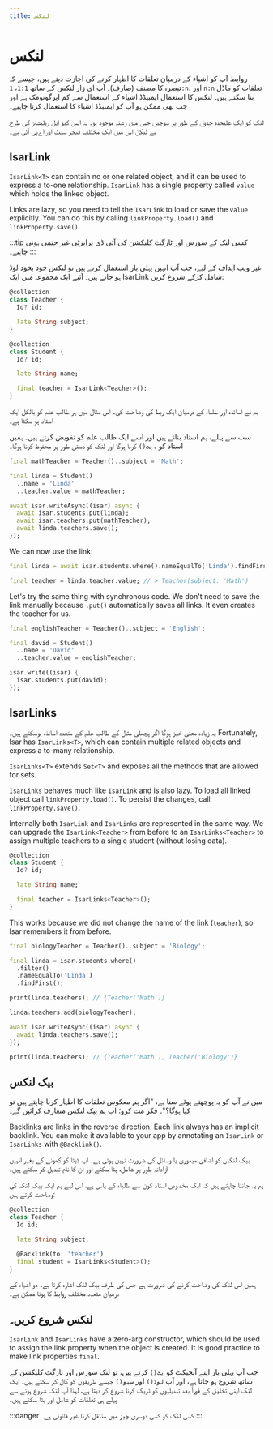 ```yaml
---
title: لنکس
---
```


# لنکس

روابط آپ کو اشیاء کے درمیان تعلقات کا اظہار کرنے کی اجازت دیتے ہیں، جیسے کہ تبصرہ کا مصنف (صارف)۔ آپ ای زار لنکس کے ساتھ `1:1`، `1:n`، اور `n:n` تعلقات کو ماڈل بنا سکتے ہیں۔ لنکس کا استعمال ایمبیڈڈ اشیاء کے استعمال سے کم ایرگونومک ہے اور جب بھی ممکن ہو آپ کو ایمبیڈڈ اشیاء کا استعمال کرنا چاہیے۔

لنک کو ایک علیحدہ جدول کے طور پر سوچیں جس میں رشتہ موجود ہو۔ یہ ایس کیو ایل ریلیشنز کی طرح ہے لیکن اس میں ایک مختلف فیچر سیٹ اور اےپی آئی ہے۔

## IsarLink

`IsarLink<T>` can contain no or one related object, and it can be used to express a to-one relationship. `IsarLink` has a single property called `value` which holds the linked object.

Links are lazy, so you need to tell the `IsarLink` to load or save the `value` explicitly. You can do this by calling `linkProperty.load()` and `linkProperty.save()`.

:::tip
کسی لنک کے سورس اور ٹارگٹ کلیکشن کی آئی ڈی پراپرٹی غیر حتمی ہونی چاہیے۔
:::

غیر ویب اہداف کے لیے، جب آپ انہیں پہلی بار استعمال کرتے ہیں تو لنکس خود بخود لوڈ ہو جاتے ہیں۔ آئیے ایک مجموعہ میں ایک IsarLink شامل کرکے شروع کریں:

```dart
@collection
class Teacher {
  Id? id;

  late String subject;
}

@collection
class Student {
  Id? id;

  late String name;

  final teacher = IsarLink<Teacher>();
}
```

ہم نے اساتذہ اور طلباء کے درمیان ایک ربط کی وضاحت کی۔ اس مثال میں ہر طالب علم کو بالکل ایک استاد ہو سکتا ہے۔

سب سے پہلے، ہم استاد بناتے ہیں اور اسے ایک طالب علم کو تفویض کرتے ہیں۔ ہمیں استاد کو `.پٹ()` کرنا ہوگا اور لنک کو دستی طور پر محفوظ کرنا ہوگا۔

```dart
final mathTeacher = Teacher()..subject = 'Math';

final linda = Student()
  ..name = 'Linda'
  ..teacher.value = mathTeacher;

await isar.writeAsync((isar) async {
  await isar.students.put(linda);
  await isar.teachers.put(mathTeacher);
  await linda.teachers.save();
});
```

We can now use the link:

```dart
final linda = await isar.students.where().nameEqualTo('Linda').findFirst();

final teacher = linda.teacher.value; // > Teacher(subject: 'Math')
```

Let's try the same thing with synchronous code. We don't need to save the link manually because `.put()` automatically saves all links. It even creates the teacher for us.

```dart
final englishTeacher = Teacher()..subject = 'English';

final david = Student()
  ..name = 'David'
  ..teacher.value = englishTeacher;

isar.write((isar) {
  isar.students.put(david);
});
```

## IsarLinks

یہ زیادہ معنی خیز ہوگا اگر پچھلی مثال کے طالب علم کے متعدد اساتذہ ہوسکتے ہیں۔ Fortunately, Isar has `IsarLinks<T>`, which can contain multiple related objects and express a to-many relationship.

`IsarLinks<T>` extends `Set<T>` and exposes all the methods that are allowed for sets.

`IsarLinks` behaves much like `IsarLink` and is also lazy. To load all linked object call `linkProperty.load()`. To persist the changes, call `linkProperty.save()`.

Internally both `IsarLink` and `IsarLinks` are represented in the same way. We can upgrade the `IsarLink<Teacher>` from before to an `IsarLinks<Teacher>` to assign multiple teachers to a single student (without losing data).

```dart
@collection
class Student {
  Id? id;

  late String name;

  final teacher = IsarLinks<Teacher>();
}
```

This works because we did not change the name of the link (`teacher`), so Isar remembers it from before.

```dart
final biologyTeacher = Teacher()..subject = 'Biology';

final linda = isar.students.where()
  .filter()
  .nameEqualTo('Linda')
  .findFirst();

print(linda.teachers); // {Teacher('Math')}

linda.teachers.add(biologyTeacher);

await isar.writeAsync((isar) async {
  await linda.teachers.save();
});

print(linda.teachers); // {Teacher('Math'), Teacher('Biology')}
```

## بیک لنکس

میں نے آپ کو یہ پوچھتے ہوئے سنا ہے، "اگر ہم معکوس تعلقات کا اظہار کرنا چاہتے ہیں تو کیا ہوگا؟"۔ فکر مت کرو؛ اب ہم بیک لنکس متعارف کرائیں گے۔

Backlinks are links in the reverse direction. Each link always has an implicit backlink. You can make it available to your app by annotating an `IsarLink` or `IsarLinks` with `@Backlink()`.

بیک لنکس کو اضافی میموری یا وسائل کی ضرورت نہیں ہوتی ہے۔ آپ ڈیٹا کو کھونے کے بغیر انہیں آزادانہ طور پر شامل، ہٹا سکتے اور ان کا نام تبدیل کر سکتے ہیں۔

ہم یہ جاننا چاہتے ہیں کہ ایک مخصوص استاد کون سے طلباء کے پاس ہے، اس لیے ہم ایک بیک لنک کی وضاحت کرتے ہیں:

```dart
@collection
class Teacher {
  Id id;

  late String subject;

  @Backlink(to: 'teacher')
  final student = IsarLinks<Student>();
}
```

ہمیں اس لنک کی وضاحت کرنے کی ضرورت ہے جس کی طرف بیک لنک اشارہ کرتا ہے۔ دو اشیاء کے درمیان متعدد مختلف روابط کا ہونا ممکن ہے۔

## لنکس شروع کریں۔

`IsarLink` and `IsarLinks` have a zero-arg constructor, which should be used to assign the link property when the object is created. It is good practice to make link properties `final`.

جب آپ پہلی بار اپنے آبجیکٹ کو `پٹ()` کرتے ہیں، تو لنک سورس اور ٹارگٹ کلیکشن کے ساتھ شروع ہو جاتا ہے، اور آپ `لوڈ()` اور `سیو()` جیسے طریقوں کو کال کر سکتے ہیں۔ ایک لنک اپنی تخلیق کے فوراً بعد تبدیلیوں کو ٹریک کرنا شروع کر دیتا ہے، لہذا آپ لنک شروع ہونے سے پہلے ہی تعلقات کو شامل اور ہٹا سکتے ہیں۔

:::danger
کسی لنک کو کسی دوسری چیز میں منتقل کرنا غیر قانونی ہے۔
:::
